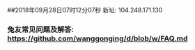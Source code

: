 ##2018年09月28日07时12分07秒 新址: 104.248.171.130
### 兔友常见问题及解答: https://github.com/wanggonging/d/blob/w/FAQ.md
